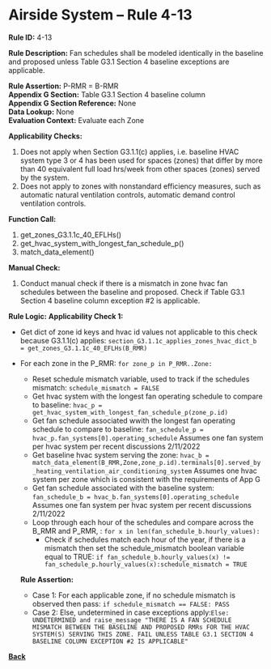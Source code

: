 # Airside System – Rule 4-13

**Rule ID:** 4-13  
 
**Rule Description:** Fan schedules shall be modeled identically in the baseline and proposed unless Table G3.1 Section 4 baseline exceptions are applicable.  

**Rule Assertion:** P-RMR = B-RMR                                           
**Appendix G Section:** Table G3.1 Section 4 baseline column  
**Appendix G Section Reference:** None  
**Data Lookup:** None   
**Evaluation Context:** Evaluate each Zone   

**Applicability Checks:**  

1. Does not apply when Section G3.1.1(c) applies, i.e. baseline HVAC system type 3 or 4 has been used for spaces (zones) that differ by more than 40 equivalent full load hrs/week from other spaces (zones) served by the system.
2. Does not apply to zones with nonstandard efficiency measures, such as automatic natural ventilation controls, automatic demand control ventilation controls.

 
**Function Call:** 

1. get_zones_G3.1.1c_40_EFLHs()
2. get_hvac_system_with_longest_fan_schedule_p()
3. match_data_element()


**Manual Check:** 

1. Conduct manual check if there is a mismatch in zone hvac fan schedules between the baseline and proposed. Check if Table G3.1 Section 4 baseline column exception #2 is applicable. 

**Rule Logic:**
**Applicability Check 1:** 
- Get dict of zone id keys and hvac id values not applicable to this check because G3.1.1(c) applies: `section_G3.1.1c_applies_zones_hvac_dict_b = get_zones_G3.1.1c_40_EFLHs(B_RMR)`
- For each zone in the P_RMR: `for zone_p in P_RMR..Zone:`
    - Reset schedule mismatch variable, used to track if the schedules mismatch: `schedule_mismatch = FALSE`
    - Get hvac system with the longest fan operating schedule to compare to baseline: `hvac_p = get_hvac_system_with_longest_fan_schedule_p(zone_p.id)`
    - Get fan schedule associated wwith the longest fan operating schedule to compare to baseline: `fan_schedule_p = hvac_p.fan_systems[0].operating_schedule` Assumes one fan system per hvac system per recent discussions 2/11/2022
    - Get baseline hvac system serving the zone: `hvac_b = match_data_element(B_RMR,Zone,zone_p.id).terminals[0].served_by_heating_ventilation_air_conditioning_system` Assumes one hvac system per zone which is consistent with the requirements of App G
    - Get fan schedule associated with the baseline system: `fan_schedule_b = hvac_b.fan_systems[0].operating_schedule` Assumes one fan system per hvac system per recent discussions 2/11/2022  
    - Loop through each hour of the schedules and compare across the B_RMR and P_RMR, : `for x in len(fan_schedule_b.hourly_values):`
        - Check if schedules match each hour of the year, if there is a mismatch then set the schedule_mismatch boolean variable equal to TRUE: `if fan_schedule_b.hourly_values(x) != fan_schedule_p.hourly_values(x):schedule_mismatch = TRUE`  

    **Rule Assertion:**
    - Case 1: For each applicable zone, if no schedule mismatch is observed then pass: `if schedule_mismatch == FALSE: PASS`
    - Case 2: Else, undetermined in case exceptions apply:`Else: UNDETERMINED and raise_message "THERE IS A FAN SCHEDULE MISMATCH BETWEEN THE BASELINE AND PROPOSED RMRs FOR THE HVAC SYSTEM(S) SERVING THIS ZONE. FAIL UNLESS TABLE G3.1 SECTION 4 BASELINE COLUMN EXCEPTION #2 IS APPLICABLE"`


 **[Back](../_toc.md)**

